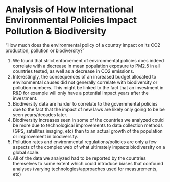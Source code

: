 # Analysis of How International Environmental Policies Impact Pollution & Biodiversity

“How much does the environmental policy of a country impact on its CO2 production, pollution or biodiversity?”

1. We found that strict enforcement of environmental policies does indeed correlate with a decrease in mean population exposure to PM2.5 in all countries tested, as well as a decrease in CO2 emissions.
2. Interestingly, the consequences of an increased budget allocated to environmental causes did not generally correlate with biodiversity or pollution numbers.  This might be linked to the fact that an investment in R&D for example will only have a potential impact years after the investment. 
3. Biodiversity data are harder to correlate to the governmental policies due to the fact that the impact of new laws are likely only going to be be seen years/decades later. 
4. Biodiversity increases seen in some of the countries we analyzed could be more due to technological improvements to data collection methods (GPS, satellites imaging, etc) than to an actual growth of the population or improvement in biodiversity.
5. Pollution rates and environmental regulations/policies are only a few aspects of the complex web of what ultimately impacts biodiversity on a global scale.
6. All of the data we analyzed had to be reported by the countries themselves to some extent which could introduce biases that confound analyses (varying technologies/approaches used for measurements, etc)
